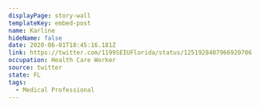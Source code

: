 ```yaml
---
displayPage: story-wall
templateKey: embed-post
name: Karline
hideName: false
date: 2020-06-01T18:45:16.181Z
link: https://twitter.com/1199SEIUFlorida/status/1251928407966920706
occupation: Health Care Worker
source: twitter
state: FL
tags:
  - Medical Professional
---
```

